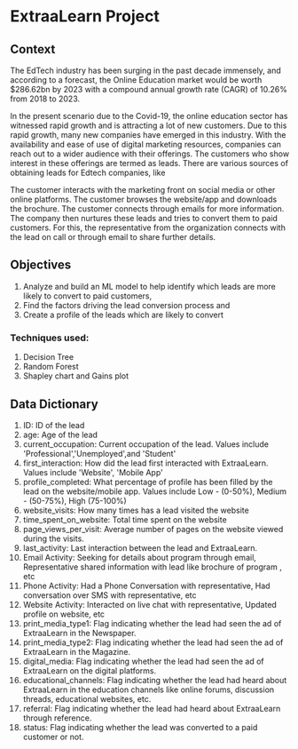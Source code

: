 # ExtraaLearn Project

## Context
The EdTech industry has been surging in the past decade immensely, and according to a forecast, the Online Education market would be worth $286.62bn by 2023 with a compound annual growth rate (CAGR) of 10.26% from 2018 to 2023. 

In the present scenario due to the Covid-19, the online education sector has witnessed rapid growth and is attracting a lot of new customers. Due to this rapid growth, many new companies have emerged in this industry. With the availability and ease of use of digital marketing resources, companies can reach out to a wider audience with their offerings. The customers who show interest in these offerings are termed as leads. There are various sources of obtaining leads for Edtech companies, like

The customer interacts with the marketing front on social media or other online platforms. The customer browses the website/app and downloads the brochure. The customer connects through emails for more information. The company then nurtures these leads and tries to convert them to paid customers. For this, the representative from the organization connects with the lead on call or through email to share further details.


## Objectives
1) Analyze and build an ML model to help identify which leads are more likely to convert to paid customers,
2) Find the factors driving the lead conversion process and
3) Create a profile of the leads which are likely to convert

### Techniques used:
1) Decision Tree
2) Random Forest
3) Shapley chart and Gains plot
   
## Data Dictionary

1) ID: ID of the lead
2) age: Age of the lead
3) current_occupation: Current occupation of the lead. Values include 'Professional','Unemployed',and 'Student'
4) first_interaction: How did the lead first interacted with ExtraaLearn. Values include 'Website', 'Mobile App'
5) profile_completed: What percentage of profile has been filled by the lead on the website/mobile app. Values include Low - (0-50%), Medium - (50-75%), High (75-100%)
6) website_visits: How many times has a lead visited the website
7) time_spent_on_website: Total time spent on the website
8) page_views_per_visit: Average number of pages on the website viewed during the visits.
9) last_activity: Last interaction between the lead and ExtraaLearn.
10) Email Activity: Seeking for details about program through email, Representative shared information with lead like brochure of program , etc
11) Phone Activity: Had a Phone Conversation with representative, Had conversation over SMS with representative, etc
12) Website Activity: Interacted on live chat with representative, Updated profile on website, etc
13) print_media_type1: Flag indicating whether the lead had seen the ad of ExtraaLearn in the Newspaper.
14) print_media_type2: Flag indicating whether the lead had seen the ad of ExtraaLearn in the Magazine.
15) digital_media: Flag indicating whether the lead had seen the ad of ExtraaLearn on the digital platforms.
16) educational_channels: Flag indicating whether the lead had heard about ExtraaLearn in the education channels like online forums, discussion threads, educational websites, etc.
17) referral: Flag indicating whether the lead had heard about ExtraaLearn through reference.
18) status: Flag indicating whether the lead was converted to a paid customer or not.
